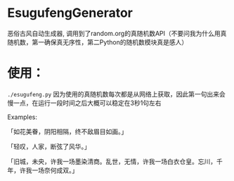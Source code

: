 # EsugufengGenerator

恶俗古风自动生成器, 调用到了random.org的真随机数API（不要问我为什么用真随机数，第一确保真无序性，第二Python的随机数模块真是感人）

# 使用：
`./esugufeng.py`
因为使用的真随机数每次都是从网络上获取，因此第一句出来会慢一点，在运行一段时间之后大概可以稳定在3秒1句左右

Examples:

「如花美眷，阴阳相隔，终不敌眉目如画。」

「轻叹，人家，断弦了风华。」

「旧城，未央，许我一场墨染清商。乱世，无情，许我一场白衣仓皇。忘川，千年，许我一场奈何成双。」


